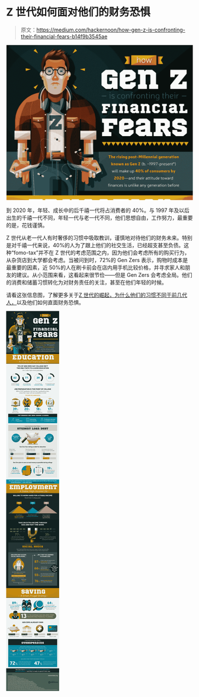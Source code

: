 # Z 世代如何面对他们的财务恐惧

> 原文：<https://medium.com/hackernoon/how-gen-z-is-confronting-their-financial-fears-b14f9b3545ae>

![](img/cfeeeba9bc889a0fefaba9ba17196db0.png)

到 2020 年，年轻、成长中的后千禧一代将占消费者的 40%。与 1997 年及以后出生的千禧一代不同，年轻一代与老一代不同，他们思想自由，工作努力，最重要的是，花钱谨慎。

Z 世代从老一代人有时奢侈的习惯中吸取教训，谨慎地对待他们的财务未来。特别是对千禧一代来说，40%的人为了跟上他们的社交生活，已经超支甚至负债。这种“fomo-tax”并不在 Z 世代的考虑范围之内，因为他们会考虑所有的购买行为，从杂货店到大学都会考虑。当被问到时，72%的 Gen Zers 表示，购物时成本是最重要的因素，近 50%的人在刷卡前会在店内用手机比较价格，并寻求家人和朋友的建议。从小范围来看，这看起来很节俭——但是 Gen Zers 会考虑全局。他们的消费和储蓄习惯转化为对财务责任的关注，甚至在他们年轻的时候。

请看这张信息图，了解更多关于[Z 世代的崛起，为什么他们的习惯不同于前几代人，](https://www.ravereviews.org/gen-z-financial-fears/)以及他们如何直面财务恐惧。

![](img/92ba8b44f4d21ee6858f9d3b2c182b92.png)